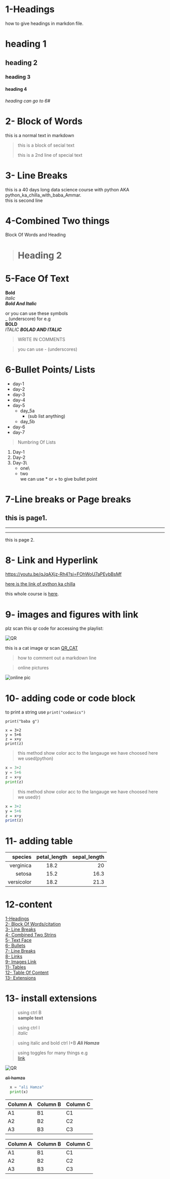 
# 1-Headings

how to give headings in markdon file.

# heading 1
## heading 2
### heading 3
#### heading 4
###### heading can go to 6#

# 2- Block of Words

this is a normal text in markdown

> this is a block of secial text
>
> this is a 2nd line of special text

# 3- Line Breaks

this is a 40 days long data science course with python
AKA python_ka_chilla_with_baba_Ammar.\
this is second line 

# 4-Combined Two things

Block Of Words and Heading

> # Heading 2

# 5-Face Of Text

**Bold**\
*italic*\
***Bold And Italic***

or you can use these symbols\
_ (underscore)
 for e.g\
  __BOLD__\
  _ITALIC_
  ___BOLAD AND ITALIC___
  > WRITE IN COMMENTS

  > you can use - (underscores)
  

  # 6-Bullet Points/ Lists

  - day-1
  - day-2
  - day-3
  - day-4
  - day-5 
    - day_5a
      - (sub list anything)
    - day_5b
  - day-6
  - day-7
  
 > Numbring Of Lists

 1. Day-1
 2. Day-2
 3. Day-3\
    * one\
    + two  
        we can use * or + to give bullet point

# 7-Line breaks or Page breaks

this is page1.
---
___

***

this is page 2.

# 8- Link and Hyperlink

<https://youtu.be/qJqAXjz-Rh4?si=FOhWoU7aPEybBsMf>

[here is the link of python ka chilla](https://youtu.be/qJqAXjz-Rh4?si=FOhWoU7aPEybBsMf)


[codanics]:https://www.youtube.com/watch?v=QvPekMN4F0w&list=PL9XvIvvVL50HVsu-Ao8NBr0UJSO8O6lBI

this whole course is [here][codanics].

# 9- images and figures with link

plz scan this qr code for accessing the playlist:

![QR](qr.jpg)

this is a cat image qr scan
[QR_CAT](qr_code.htm)
> how to comment out a markdown line

<!-- ![QR](qr.jpg) -->

[//]: ![QR](qr.jpg)

> online pictures

![online pic](https://www.google.com/url?sa=i&url=https%3A%2F%2Fwww.womansday.com%2Flife%2Fg32979681%2Fcute-cat-photos%2F&psig=AOvVaw2AXZUb2RNOdO_oCC9h2BKG&ust=1698261302248000&source=images&cd=vfe&ved=0CBEQjRxqFwoTCICktb-yj4IDFQAAAAAdAAAAABAo)

# 10- adding code or code block

to print a string use `print("codanics")`

`print("baba g")`

``` 
x = 3+2
y = 5+6
z = x+y
print(z)
```
> this method show color acc to the langauge we have choosed here we used(python)
 
```python 
x = 3+2
y = 5+6
z = x+y
print(z)
```
> this method show color acc to the langauge we have choosed here we used(r)
```r 
x = 3+2
y = 5+6
z = x+y
print(z)
```

# 11- adding table

| species | petal_length | sepal_length|
|-----:|:-----:|-----:|
|verginica|18.2|20|
|setosa|15.2|16.3|
|versicolor|18.2|21.3|


# 12-content

[1-Headings](#1-headings)\
[2- Block Of Words/citation](#2--block-of-words)\
[3- Line Breaks](#3--line-breaks)\
[4- Combined Two Strins](#4-combined-two-things)\
[5- Text Face](#5-face-of-text)\
[6- Bullets](#6-bullet-points-lists)\
[7- Line Breaks](#7-line-breaks-or-page-breaks)\
[8- Links](#8--link-and-hyperlink)\
[9- Images Link](#9--images-and-figures-with-link)
[](#10--adding-code-or-code-block)\
[11- Tables](#11--adding-table)\
[12- Table Of Content](#12-content)\
[13- Extensions](#13--install-extensions)

# 13- install extensions

> using ctrl B\
**sample text**

> using ctrl I\
   _italic_

> using italic and bold ctrl I+B
 **_Ali Hamza_**

> using toggles for many things e.g\
  [link](https://web.whatsapp.com/)

  ![QR](qr.jpg)

  ~~ali hamza~~

```python
  x = "ali Hamza"
  print(x)

```

Column A | Column B | Column C
---------|----------|---------
 A1 | B1 | C1
 A2 | B2 | C2
 A3 | B3 | C3


Column A | Column B | Column C
---------|----------|---------
 A1 | B1 | C1
 A2 | B2 | C2
 A3 | B3 | C3

 